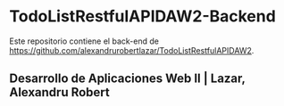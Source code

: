 # TodoListRestfulAPIDAW2-Backend

Este repositorio contiene el back-end de https://github.com/alexandrurobertlazar/TodoListRestfulAPIDAW2.

## Desarrollo de Aplicaciones Web II | Lazar, Alexandru Robert
